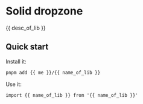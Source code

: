 # Solid dropzone

{{ desc_of_lib }}

## Quick start

Install it:

```bash
pnpm add {{ me }}/{{ name_of_lib }}
```

Use it:

```tsx
import {{ name_of_lib }} from '{{ name_of_lib }}'
```
